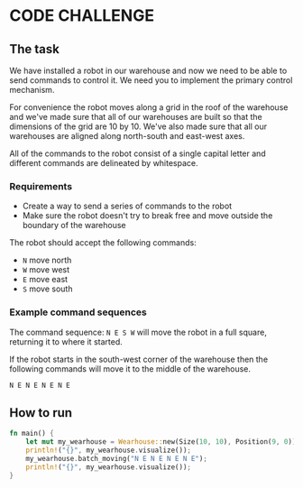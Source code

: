 CODE CHALLENGE
==============

## The task

We have installed a robot in our warehouse and now we need to be able to send commands to control it.
We need you to implement the primary control mechanism.

For convenience the robot moves along a grid in the roof of the warehouse and we've made sure that all of our warehouses are built so that the dimensions of the grid are 10 by 10.
We've also made sure that all our warehouses are aligned along north-south and east-west axes.

All of the commands to the robot consist of a single capital letter and different commands are delineated by whitespace.

### Requirements

* Create a way to send a series of commands to the robot
* Make sure the robot doesn't try to break free and move outside the boundary of the warehouse

The robot should accept the following commands:

* `N` move north
* `W` move west
* `E` move east
* `S` move south

### Example command sequences

The command sequence: `N E S W` will move the robot in a full square, returning it to where it started.

If the robot starts in the south-west corner of the warehouse then the following commands will move it to the middle of the warehouse.

`N E N E N E N E`

## How to run

```rust
fn main() {
	let mut my_wearhouse = Wearhouse::new(Size(10, 10), Position(9, 0));
	println!("{}", my_wearhouse.visualize());
	my_wearhouse.batch_moving("N E N E N E N E");
	println!("{}", my_wearhouse.visualize());
}
```
